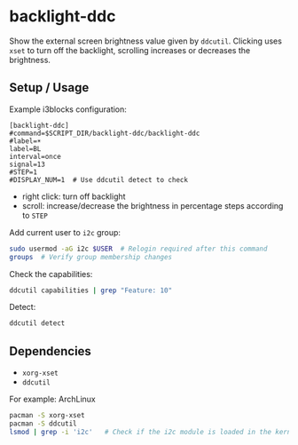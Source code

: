 # backlight-ddc

Show the external screen brightness value given by `ddcutil`.
Clicking uses `xset` to turn off the backlight, scrolling increases or decreases
the brightness.

## Setup / Usage

Example i3blocks configuration:

```
[backlight-ddc]
#command=$SCRIPT_DIR/backlight-ddc/backlight-ddc
#label=☀
label=BL
interval=once
signal=13
#STEP=1
#DISPLAY_NUM=1  # Use ddcutil detect to check
```

- right click: turn off backlight
- scroll: increase/decrease the brightness in percentage steps according to `STEP`

Add current user to `i2c` group:

```sh
sudo usermod -aG i2c $USER  # Relogin required after this command
groups  # Verify group membership changes
```

Check the capabilities:

```sh
ddcutil capabilities | grep "Feature: 10"
```

Detect:

```sh
ddcutil detect
```

## Dependencies

- `xorg-xset`
- `ddcutil`

For example: ArchLinux

```sh
pacman -S xorg-xset
pacman -S ddcutil
lsmod | grep -i 'i2c'   # Check if the i2c module is loaded in the kernel
```
